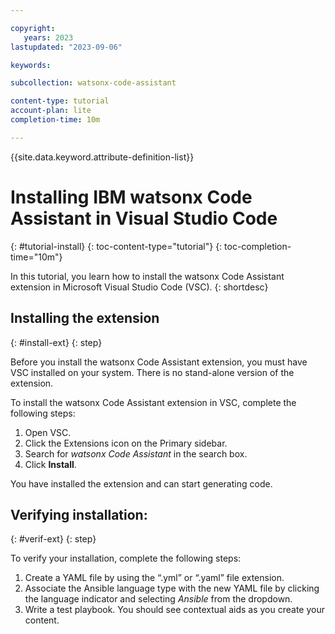 ```yaml
---

copyright:
   years: 2023
lastupdated: "2023-09-06"

keywords:

subcollection: watsonx-code-assistant

content-type: tutorial
account-plan: lite
completion-time: 10m

---
```


{{site.data.keyword.attribute-definition-list}}

# Installing IBM watsonx Code Assistant in Visual Studio Code
{: #tutorial-install}
{: toc-content-type="tutorial"}
{: toc-completion-time="10m"}

In this tutorial, you learn how to install the watsonx Code Assistant extension in Microsoft Visual Studio Code (VSC).
{: shortdesc}

## Installing the extension
{: #install-ext}
{: step}

Before you install the watsonx Code Assistant extension, you must have VSC installed on your system. There is no stand-alone version of the extension.

To install the watsonx Code Assistant extension in VSC, complete the following steps:

1. Open VSC.
2. Click the Extensions icon on the Primary sidebar.
3. Search for *watsonx Code Assistant* in the search box.
4. Click **Install**.

You have installed the extension and can start generating code.

## Verifying installation:
{: #verif-ext}
{: step}

To verify your installation, complete the following steps:

1. Create a YAML file by using the “.yml” or “.yaml” file extension.
2. Associate the Ansible language type with the new YAML file by clicking the language indicator and selecting *Ansible* from the dropdown.
3. Write a test playbook. You should see contextual aids as you create your content.

